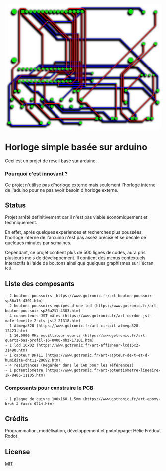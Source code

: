 ![PCB](/pub.png)

# Horloge simple basée sur arduino

  Ceci est un projet de réveil basé sur arduino.
  
 ### Pourquoi c'est innovant ?
  Ce projet n'utilise pas d'horloge externe mais seulement l'horloge interne de l'aduino pour ne pas avoir besoin d'horloge externe.
  

## Status
  Projet arrêté definitivement car il n'est pas viable économiquement et techniquement.
    
  En effet, après quelques expériences et recherches plus poussées, l'horloge interne de l'arduino n'est pas assez précise et se décale de quelques minutes par semaines.

  Cependant, ce projet contient plus de 500 lignes de codes, aura pris plusieurs mois de développement. Il contient des menus contextuels interactifs à l'aide de boutons ainsi que quelques graphismes sur l'écran lcd.
    
## Liste des composants

```
- 2 boutons poussoirs (https://www.gotronic.fr/art-bouton-poussoir-sp86a15-4301.htm)
- 2 boutons poussoirs équipés d'une led (https://www.gotronic.fr/art-bouton-poussoir-sp86a251-4303.htm)
- 4 connecteurs JST mâles (https://www.gotronic.fr/art-cordon-jst-male-femelle-2-cts-jst2-21318.htm)
- 1 Atmega328 (https://www.gotronic.fr/art-circuit-atmega328-12423.htm)
- 1 16,0000 MHz oscillateur quartz (https://www.gotronic.fr/art-quartz-bas-profil-16-0000-mhz-17101.htm)
- 1 lcd 16x02 (https://www.gotronic.fr/art-afficheur-lcd16x2-31490.htm)
- 1 capteur DHT11 (https://www.gotronic.fr/art-capteur-de-t-et-d-humidite-dht11-20692.htm)
- 4 resistances (Regarder dans le CAD pour les références)
- 1 potentiomètre (https://www.gotronic.fr/art-potentiometre-lineaire-1k-8486-11105.htm)
```
### Composants pour construire le PCB

```
- 1 plaque de cuivre 100x160 1.5mm (https://www.gotronic.fr/art-epoxy-brut-2-faces-6714.htm)
```

## Crédits
Programmation, modélisation, développement et prototypage: Hélie Frédout Rodot

## License

[MIT](https://choosealicense.com/licenses/mit/)
